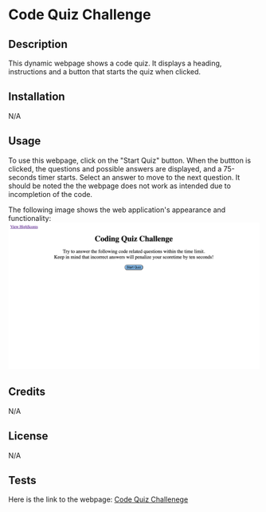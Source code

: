 # Code Quiz Challenge


## Description


This dynamic webpage shows a code quiz. It displays a heading, instructions and a button that starts the quiz when clicked.


## Installation


N/A


## Usage


To use this webpage, click on the "Start Quiz" button. When the buttton is clicked, the questions and possible answers are displayed, and a 75-seconds timer starts. Select an answer to move to the next question.
It should be noted the the webpage does not work as intended due to incompletion of the code.

The following image shows the web application's appearance and functionality:
![The Code Quiz Challenge webpage includes a heading, a timer, instructions and a button.](./Assets/images/screenshot.png)

## Credits


N/A


## License


N/A


## Tests


Here is the link to the webpage:
[Code Quiz Challenege](https://wdverse.github.io/Code-Quiz-Challenge/)